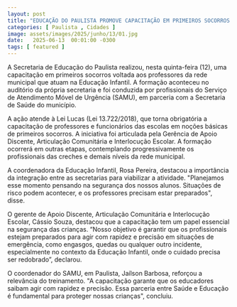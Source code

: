 ```yaml
---
layout: post
title: "EDUCAÇÃO DO PAULISTA PROMOVE CAPACITAÇÃO EM PRIMEIROS SOCORROS PARA PROFESSORES DA REDE MUNICIPAL"
categories: [ Paulista , Cidades ]
image: assets/images/2025/junho/13/01.jpg
date:   2025-06-13  00:01:00 -0300
tags: [ featured ]
---
```

A Secretaria de Educação do Paulista realizou, nesta quinta-feira (12), uma capacitação em primeiros socorros voltada aos professores da rede municipal que atuam na Educação Infantil. A formação aconteceu no auditório da própria secretaria e foi conduzida por profissionais do Serviço de Atendimento Móvel de Urgência (SAMU), em parceria com a Secretaria de Saúde do município.

A ação atende à Lei Lucas (Lei 13.722/2018), que torna obrigatória a capacitação de professores e funcionários das escolas em noções básicas de primeiros socorros. A iniciativa foi articulada pela Gerência de Apoio Discente, Articulação Comunitária e Interlocução Escolar. A formação ocorrerá em outras etapas, contemplando progressivamente os profissionais das creches e demais níveis da rede municipal.

A coordenadora da Educação Infantil, Rosa Pereira, destacou a importância da integração entre as secretarias para viabilizar a atividade. "Planejamos esse momento pensando na segurança dos nossos alunos. Situações de risco podem acontecer, e os professores precisam estar preparados", disse.

O gerente de Apoio Discente, Articulação Comunitária e Interlocução Escolar, Cássio Souza, destacou que a capacitação tem um papel essencial na segurança das crianças. “Nosso objetivo é garantir que os profissionais estejam preparados para agir com rapidez e precisão em situações de emergência, como engasgos, quedas ou qualquer outro incidente, especialmente no contexto da Educação Infantil, onde o cuidado precisa ser redobrado”, declarou.

O coordenador do SAMU, em Paulista, Jaílson Barbosa, reforçou a relevância do treinamento. "A capacitação garante que os educadores saibam agir com rapidez e precisão. Essa parceria entre Saúde e Educação é fundamental para proteger nossas crianças", concluiu.
